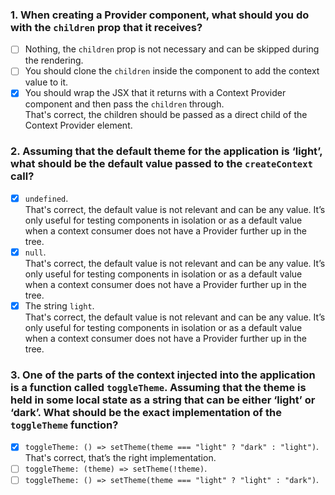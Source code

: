 ### 1. When creating a Provider component, what should you do with the `children` prop that it receives?

- [ ] Nothing, the `children` prop is not necessary and can be skipped during the rendering.
- [ ] You should clone the `children` inside the component to add the context value to it.
- [x] You should wrap the JSX that it returns with a Context Provider component and then pass the `children` through. <br>
      That's correct, the children should be passed as a direct child of the Context Provider element.

### 2. Assuming that the default theme for the application is ‘light’, what should be the default value passed to the `createContext` call?

- [x] `undefined`. <br>
      That's correct, the default value is not relevant and can be any value. It’s only useful for testing components in isolation or as a default value when a context consumer does not have a Provider further up in the tree.
- [x] `null`. <br>
      That's correct, the default value is not relevant and can be any value. It’s only useful for testing components in isolation or as a default value when a context consumer does not have a Provider further up in the tree.
- [x] The string `light`. <br>
      That's correct, the default value is not relevant and can be any value. It’s only useful for testing components in isolation or as a default value when a context consumer does not have a Provider further up in the tree.

### 3. One of the parts of the context injected into the application is a function called `toggleTheme`. Assuming that the theme is held in some local state as a string that can be either ‘light’ or ‘dark’. What should be the exact implementation of the `toggleTheme` function?

- [x] `toggleTheme: () => setTheme(theme === "light" ? "dark" : "light")`. <br>
      That's correct, that’s the right implementation.
- [ ] `toggleTheme: (theme) => setTheme(!theme)`.
- [ ] `toggleTheme: () => setTheme(theme === "light" ? "light" : "dark")`.
